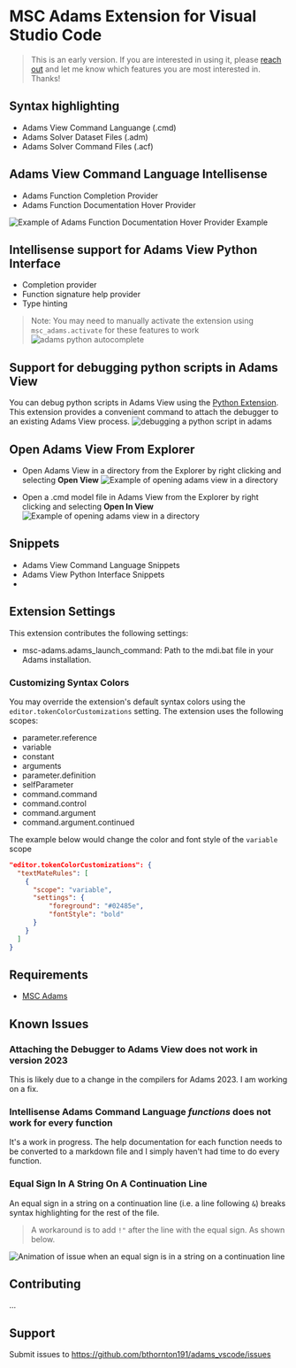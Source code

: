 # MSC Adams Extension for Visual Studio Code

> This is an early version. If you are interested in using it, please [reach out](mailto:ben.thornton@hexgagon.com) and let me 
know which features you are most interested in. Thanks!

## Syntax highlighting
- Adams View Command Languange (.cmd)
- Adams Solver Dataset Files (.adm)
- Adams Solver Command Files (.acf)

## Adams View Command Language Intellisense
- Adams Function Completion Provider
- Adams Function Documentation Hover Provider

![Example of Adams Function Documentation Hover Provider Example](doc/autocomplete_function.gif)


## Intellisense support for Adams View Python Interface
* Completion provider
* Function signature help provider
* Type hinting
> Note: You may need to manually activate the extension using `msc_adams.activate` for these features to work
![adams python autocomplete](doc/adams_python_autocomplete.gif)

## Support for debugging python scripts in Adams View
You can debug python scripts in Adams View using the [Python Extension](https://marketplace.visualstudio.com/items?itemName=ms-python.python). This extension provides a convenient command to attach the debugger to an existing Adams View process. 
![debugging a python script in adams](doc/debug_adams.gif)


## Open Adams View From Explorer
* Open Adams View in a directory from the Explorer by right clicking and selecting **Open View**
  ![Example of opening adams view in a directory](doc/open_vscode_in_folder.gif)

* Open a .cmd model file in Adams View from the Explorer by right clicking and selecting **Open In View**
  ![Example of opening adams view in a directory](doc/open_in_view.gif)

## Snippets
- Adams View Command Language Snippets
- Adams View Python Interface Snippets
- 
## Extension Settings

This extension contributes the following settings:
  * msc-adams.adams_launch_command: Path to the mdi.bat file in your Adams installation.

### Customizing Syntax Colors

You may override the extension's default syntax colors using the `editor.tokenColorCustomizations` setting. The extension uses the following scopes:
 * parameter.reference
 * variable
 * constant
 * arguments
 * parameter.definition
 * selfParameter
 * command.command
 * command.control
 * command.argument
 * command.argument.continued

The example below would change the color and font style of the `variable` scope

```json
"editor.tokenColorCustomizations": {     
  "textMateRules": [
    {
      "scope": "variable",
      "settings": {
          "foreground": "#02485e",
          "fontStyle": "bold"
      }
    }
  ]
}
```
## Requirements

- [MSC Adams](https://hexagon.com/products/product-groups/computer-aided-engineering-software/adams)

## Known Issues

### Attaching the Debugger to Adams View does not work in version 2023
This is likely due to a change in the compilers for Adams 2023. I am working on a fix.

### Intellisense Adams Command Language *functions* does not work for every function
It's a work in progress. The help documentation for each function needs to be converted to a 
markdown file and I simply haven't had time to do every function.

### Equal Sign In A String On A Continuation Line
An equal sign in a string on a continuation line (i.e. a line following `&`) breaks syntax 
highlighting for the rest of the file.

> A workaround is to add `!"` after the line with the equal sign. As shown below.

![Animation of issue when an equal sign is in a string on a continuation line](doc/issue_equal_in_continuation_line.gif)


## Contributing
...


## Support
Submit issues to https://github.com/bthornton191/adams_vscode/issues
